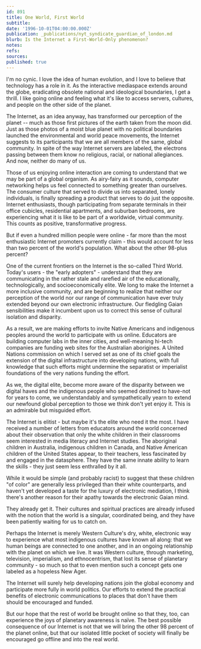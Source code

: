 ```yaml
---
id: 891
title: One World, First World
subtitle: 
date: '1996-10-01T04:00:00.000Z'
publication: _publications/nyt_syndicate_guardian_of_london.md
blurb: Is the Internet a First-World-Only phenomenon?
notes: 
refs: 
sources: 
published: true
---
```

I'm no cynic. I love the idea of human evolution, and I love to believe that technology has a role in it. As the interactive mediaspace extends around the globe, eradicating obsolete national and ideological boundaries, I get a thrill. I like going online and feeling what it's like to access servers, cultures, and people on the other side of the planet.

The Internet, as an idea anyway, has transformed our perception of the planet -- much as those first pictures of the earth taken from the moon did. Just as those photos of a moist blue planet with no political boundaries launched the environmental and world peace movements, the Internet suggests to its participants that we are all members of the same, global community. In spite of the way Internet servers are labeled, the electrons passing between them know no religious, racial, or national allegiances. And now, neither do many of us.

Those of us enjoying online interaction are coming to understand that we may be part of a global organism. As airy-fairy as it sounds, computer networking helps us feel connected to something greater than ourselves. The consumer culture that served to divide us into separated, lonely individuals, is finally spreading a product that serves to do just the opposite. Internet enthusiasts, though participating from separate terminals in their office cubicles, residential apartments, and suburban bedrooms, are experiencing what it is like to be part of a worldwide, virtual community. This counts as positive, transformative progress.

But if even a hundred million people were online - far more than the most enthusiastic Internet promoters currently claim - this would account for less than two percent of the world's population. What about the other 98-plus percent?

One of the current frontiers on the Internet is the so-called Third World. Today's users - the "early adopters" - understand that they are communicating in the rather stale and rarefied air of the educationally, technologically, and socioeconomically elite. We long to make the Internet a more inclusive community, and are beginning to realize that neither our perception of the world nor our range of communication have ever truly extended beyond our own electronic infrastructure. Our fledgling Gaian sensibilities make it incumbent upon us to correct this sense of cultural isolation and disparity.

As a result, we are making efforts to invite Native Americans and indigenous peoples around the world to participate with us online. Educators are building computer labs in the inner cities, and well-meaning hi-tech companies are funding web sites for the Australian aborigines. A United Nations commission on which I served set as one of its chief goals the extension of the digital infrastructure into developing nations, with full knowledge that such efforts might undermine the separatist or imperialist foundations of the very nations funding the effort.

As we, the digital elite, become more aware of the disparity between we digital haves and the indigenous people who seemed destined to have-not for years to come, we understandably and sympathetically yearn to extend our newfound global perception to those we think don't yet enjoy it. This is an admirable but misguided effort.

The Internet is elitist - but maybe it's the elite who need it the most. I have received a number of letters from educators around the world concerned about their observation that only the white children in their classrooms seem interested in media literacy and Internet studies. The aboriginal children in Australia, indigenous children in Canada, and Native American children of the United States appear, to their teachers, less fascinated by and engaged in the datasphere. They have the same innate ability to learn the skills - they just seem less enthralled by it all.

While it would be simple (and probably racist) to suggest that these children "of color" are generally less privileged than their white counterparts, and haven't yet developed a taste for the luxury of electronic mediation, I think there's another reason for their apathy towards the electronic Gaian mind.

They already get it. Their cultures and spiritual practices are already infused with the notion that the world is a singular, coordinated being, and they have been patiently waiting for us to catch on.

Perhaps the Internet is merely Western Culture's dry, white, electronic way to experience what most indigenous cultures have known all along: that we human beings are connected to one another, and in an ongoing relationship with the planet on which we live. It was Western culture, through marketing, television, imperialism, and ethnocentrism, that lost its sense of planetary community - so much so that to even mention such a concept gets one labeled as a hopeless New Ager.

The Internet will surely help developing nations join the global economy and participate more fully in world politics. Our efforts to extend the practical benefits of electronic communications to places that don't have them should be encouraged and funded.

But our hope that the rest of world be brought online so that they, too, can experience the joys of planetary awareness is naïve. The best possible consequence of our Internet is not that we will bring the other 98 percent of the planet online, but that our isolated little pocket of society will finally be encouraged go offline and into the real world.
